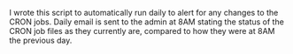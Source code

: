 I wrote this script to automatically run daily to alert for any changes to the CRON jobs.  Daily email is sent to the admin at 8AM stating the status of the CRON job files as they currently are, compared to how they were at 8AM the previous day.
